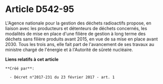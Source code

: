 # Article D542-95

L'Agence nationale pour la gestion des déchets radioactifs propose, en liaison avec les producteurs et détenteurs de déchets
concernés, les modalités de mise en place d'une filière de gestion à long terme des déchets sans filière produits avant 2015,
en vue de sa mise en place avant 2030. Tous les trois ans, elle fait part de l'avancement de ses travaux au ministre chargé
de l'énergie et à l'Autorité de sûreté nucléaire.

**Liens relatifs à cet article**

	**Créé par**:

	  - Décret n°2017-231 du 23 février 2017 - art. 1

